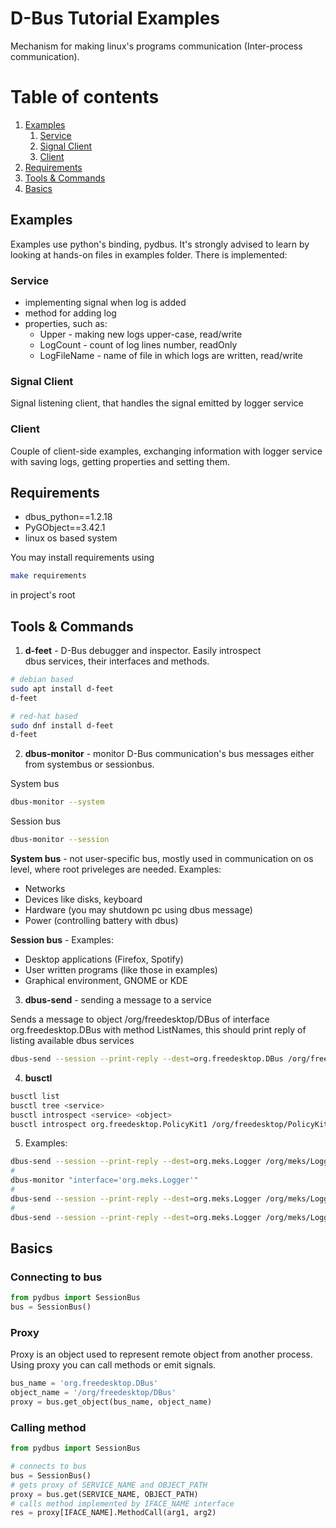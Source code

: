 # D-Bus Tutorial Examples
Mechanism for making linux's programs communication (Inter-process communication). 

# Table of contents
1. [Examples](#examples)
    1. [Service](#service)
    2. [Signal Client](#signal-client)
    3. [Client](#client)
2. [Requirements](#requirements)
3. [Tools & Commands](#tools--commands)
4. [Basics](#basics)

## Examples <a name='examples'></a>
Examples use python's binding, pydbus. It's strongly advised to learn 
by looking at hands-on files in examples folder. There is implemented:
### Service <a name="service"> </a>
- implementing signal when log is added
- method for adding log
- properties, such as:
    - Upper - making new logs upper-case, read/write
    - LogCount - count of log lines number, readOnly
    - LogFileName - name of file in which logs are written, read/write

### Signal Client <a name="signal-client"> </a>
Signal listening client, that handles
the signal emitted by logger service

### Client <a name="client"> </a>
Couple of client-side examples,
exchanging information with logger service
with saving logs, getting properties and 
setting them.

## Requirements <a name="requirements"> </a>
- dbus_python==1.2.18
- PyGObject==3.42.1
- linux os based system

You may install requirements using
```bash
make requirements
```
in project's root
## Tools & Commands <a name="tools--commands"> </a>
1. **d-feet** - D-Bus debugger and inspector. Easily introspect  
dbus services, their interfaces and methods.
```bash
# debian based
sudo apt install d-feet
d-feet
```
```bash
# red-hat based
sudo dnf install d-feet
d-feet
```
2. **dbus-monitor** - monitor D-Bus communication's bus messages either from
systembus or sessionbus.

System bus
```bash
dbus-monitor --system
```
Session bus
```bash
dbus-monitor --session
```
**System bus** - not user-specific bus, mostly used
in communication on os level, where root priveleges are needed. Examples:
- Networks
- Devices like disks, keyboard
- Hardware (you may shutdown pc using dbus message)
- Power (controlling battery with dbus)

**Session bus** -
Examples:
- Desktop applications (Firefox, Spotify)
- User written programs (like those in examples)
- Graphical environment, GNOME or KDE

3. **dbus-send** - sending a message to a service

Sends a message to object /org/freedesktop/DBus
of interface org.freedesktop.DBus with method ListNames, this should print reply of listing available dbus services
```bash
dbus-send --session --print-reply --dest=org.freedesktop.DBus /org/freedesktop/DBus org.freedesktop.DBus.ListNames
```

4. **busctl**

```bash
busctl list
busctl tree <service>
busctl introspect <service> <object>
busctl introspect org.freedesktop.PolicyKit1 /org/freedesktop/PolicyKit1/Authority
```


5. Examples:
```bash
dbus-send --session --print-reply --dest=org.meks.Logger /org/meks/Logger/1 org.meks.Logger.AddLog string:"asdf"
#
dbus-monitor "interface='org.meks.Logger'"
#
dbus-send --session --print-reply --dest=org.meks.Logger /org/meks/Logger/1 org.freedesktop.DBus.Properties.Set string:org.meks.Logger string:Upper variant:boolean:false
#
dbus-send --session --print-reply --dest=org.meks.Logger /org/meks/Logger/1 org.freedesktop.DBus.Introspectable.Introspect


```


## Basics <a name="basics"> </a>
### Connecting to bus

```python
from pydbus import SessionBus
bus = SessionBus()
```

### Proxy
Proxy is an object used to represent remote object from another process.
Using proxy you can call methods or emit signals.
```python
bus_name = 'org.freedesktop.DBus'
object_name = '/org/freedesktop/DBus'
proxy = bus.get_object(bus_name, object_name)
```

### Calling method

```python
from pydbus import SessionBus

# connects to bus
bus = SessionBus()
# gets proxy of SERVICE_NAME and OBJECT_PATH 
proxy = bus.get(SERVICE_NAME, OBJECT_PATH)
# calls method implemented by IFACE_NAME interface
res = proxy[IFACE_NAME].MethodCall(arg1, arg2)
```

